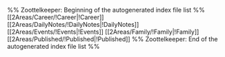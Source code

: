 %% Zoottelkeeper: Beginning of the autogenerated index file list  %%
 [[2Areas/Career/!Career|!Career]]
 [[2Areas/DailyNotes/!DailyNotes|!DailyNotes]]
 [[2Areas/Events/!Events|!Events]]
 [[2Areas/Family/!Family|!Family]]
 [[2Areas/Published/!Published|!Published]]
%% Zoottelkeeper: End of the autogenerated index file list  %%
